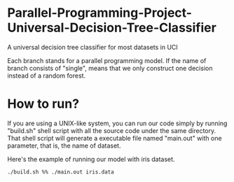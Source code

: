 # Parallel-Programming-Project-Universal-Decision-Tree-Classifier
A universal decision tree classifier for most datasets in UCI

Each branch stands for a parallel programming model.
If the name of branch consists of "single", means that we only construct one decision instead of a random forest.

# How to run?
If you are using a UNIX-like system, you can run our code simply by running "build.sh" shell script with all the source code under the same directory.
That shell script will generate a executable file named "main.out" with one parameter, that is, the name of dataset.

Here's the example of running our model with iris dataset.
```
./build.sh %% ./main.out iris.data
```
